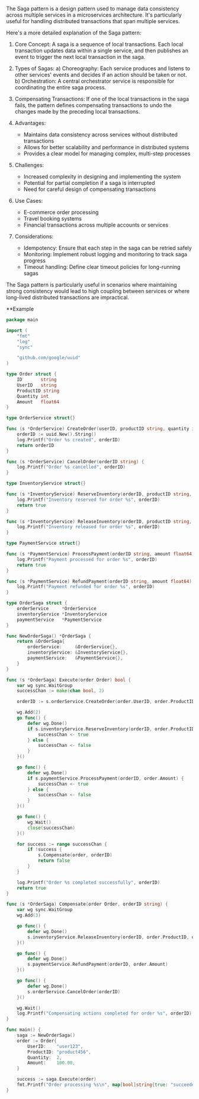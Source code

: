  The Saga pattern is a design pattern used to manage data consistency across multiple services in a microservices architecture. It's particularly useful for handling distributed transactions that span multiple services.

Here's a more detailed explanation of the Saga pattern:

1. Core Concept: A saga is a sequence of local transactions. Each local transaction updates data within a single service, and then publishes an event to trigger the next local transaction in the saga.
2. Types of Sagas: a) Choreography: Each service produces and listens to other services' events and decides if an action should be taken or not. b) Orchestration: A central orchestrator service is responsible for coordinating the entire saga process.
3. Compensating Transactions: If one of the local transactions in the saga fails, the pattern defines compensating transactions to undo the changes made by the preceding local transactions.

4. Advantages:
    - Maintains data consistency across services without distributed transactions
    - Allows for better scalability and performance in distributed systems
    - Provides a clear model for managing complex, multi-step processes
5. Challenges:
    - Increased complexity in designing and implementing the system
    - Potential for partial completion if a saga is interrupted
    - Need for careful design of compensating transactions
6. Use Cases:
    - E-commerce order processing
    - Travel booking systems
    - Financial transactions across multiple accounts or services
7. Considerations:
    - Idempotency: Ensure that each step in the saga can be retried safely
    - Monitoring: Implement robust logging and monitoring to track saga progress
    - Timeout handling: Define clear timeout policies for long-running sagas

The Saga pattern is particularly useful in scenarios where maintaining strong consistency would lead to high coupling between services or where long-lived distributed transactions are impractical.

**Example
```go
package main

import (
	"fmt"
	"log"
	"sync"

	"github.com/google/uuid"
)

type Order struct {
	ID       string
	UserID   string
	ProductID string
	Quantity int
	Amount   float64
}

type OrderService struct{}

func (s *OrderService) CreateOrder(userID, productID string, quantity int) string {
	orderID := uuid.New().String()
	log.Printf("Order %s created", orderID)
	return orderID
}

func (s *OrderService) CancelOrder(orderID string) {
	log.Printf("Order %s cancelled", orderID)
}

type InventoryService struct{}

func (s *InventoryService) ReserveInventory(orderID, productID string, quantity int) bool {
	log.Printf("Inventory reserved for order %s", orderID)
	return true
}

func (s *InventoryService) ReleaseInventory(orderID, productID string, quantity int) {
	log.Printf("Inventory released for order %s", orderID)
}

type PaymentService struct{}

func (s *PaymentService) ProcessPayment(orderID string, amount float64) bool {
	log.Printf("Payment processed for order %s", orderID)
	return true
}

func (s *PaymentService) RefundPayment(orderID string, amount float64) {
	log.Printf("Payment refunded for order %s", orderID)
}

type OrderSaga struct {
	orderService     *OrderService
	inventoryService *InventoryService
	paymentService   *PaymentService
}

func NewOrderSaga() *OrderSaga {
	return &OrderSaga{
		orderService:     &OrderService{},
		inventoryService: &InventoryService{},
		paymentService:   &PaymentService{},
	}
}

func (s *OrderSaga) Execute(order Order) bool {
	var wg sync.WaitGroup
	successChan := make(chan bool, 2)

	orderID := s.orderService.CreateOrder(order.UserID, order.ProductID, order.Quantity)

	wg.Add(2)
	go func() {
		defer wg.Done()
		if s.inventoryService.ReserveInventory(orderID, order.ProductID, order.Quantity) {
			successChan <- true
		} else {
			successChan <- false
		}
	}()

	go func() {
		defer wg.Done()
		if s.paymentService.ProcessPayment(orderID, order.Amount) {
			successChan <- true
		} else {
			successChan <- false
		}
	}()

	go func() {
		wg.Wait()
		close(successChan)
	}()

	for success := range successChan {
		if !success {
			s.Compensate(order, orderID)
			return false
		}
	}

	log.Printf("Order %s completed successfully", orderID)
	return true
}

func (s *OrderSaga) Compensate(order Order, orderID string) {
	var wg sync.WaitGroup
	wg.Add(3)

	go func() {
		defer wg.Done()
		s.inventoryService.ReleaseInventory(orderID, order.ProductID, order.Quantity)
	}()

	go func() {
		defer wg.Done()
		s.paymentService.RefundPayment(orderID, order.Amount)
	}()

	go func() {
		defer wg.Done()
		s.orderService.CancelOrder(orderID)
	}()

	wg.Wait()
	log.Printf("Compensating actions completed for order %s", orderID)
}

func main() {
	saga := NewOrderSaga()
	order := Order{
		UserID:    "user123",
		ProductID: "product456",
		Quantity:  2,
		Amount:    100.00,
	}

	success := saga.Execute(order)
	fmt.Printf("Order processing %s\n", map[bool]string{true: "succeeded", false: "failed"}[success])
}
```